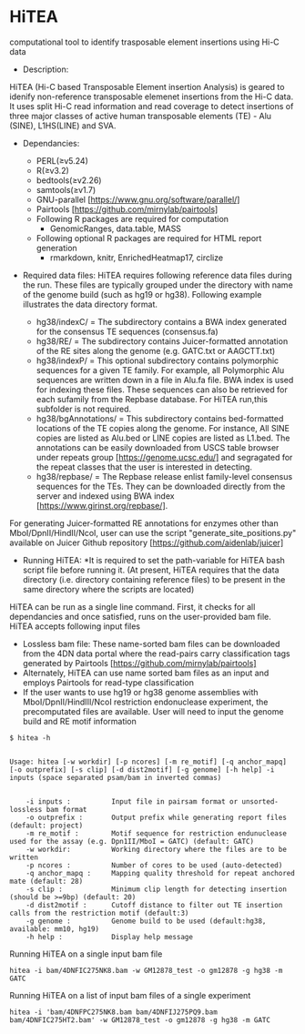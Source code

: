 # HiTEA
computational tool to identify trasposable element insertions using Hi-C data


- Description:

HiTEA (Hi-C based Transposable Element insertion Analysis) is geared to idenify non-reference transposable elemenet insertions from the Hi-C data. It uses split Hi-C read information and read coverage to detect insertions of three major classes of active human transposable elements (TE) - Alu (SINE), L1HS(LINE) and SVA.


- Dependancies:
  - PERL(≥v5.24)
  - R(≥v3.2)
  - bedtools(≥v2.26)
  - samtools(≥v1.7)
  - GNU-parallel [https://www.gnu.org/software/parallel/]
  - Pairtools [https://github.com/mirnylab/pairtools]
  - Following R packages are required for computation
    - GenomicRanges, data.table, MASS
  - Following optional R packages are required for HTML report generation
    - rmarkdown, knitr, EnrichedHeatmap17, circlize
 
 - Required data files:
 HiTEA requires following reference data files during the run. These files are typically grouped under the directory with name of the genome build (such as hg19 or hg38). Following example illustrates the data directory format. 
   - hg38/indexC/        = The subdirectory contains a BWA index generated for the consensus TE sequences (consensus.fa)
   - hg38/RE/            = The subdirectory contains Juicer-formatted annotation of the RE sites along the genome (e.g. GATC.txt or AAGCTT.txt) 
   - hg38/indexP/        = This optional subdirectory contains polymorphic sequences for a given TE family. For example, all Polymorphic Alu sequences are written down in a file in Alu.fa file. BWA index is used for indexing these files. These sequences can also be retrieved for each sufamily from the Repbase database. For HiTEA run,this subfolder is not required.  
   - hg38/bgAnnotations/ = This subdirectory contains bed-formatted locations of the TE copies along the genome. For instance, All SINE copies are listed as Alu.bed or LINE copies are listed as L1.bed. The annotations can be easily downloaded from USCS table browser under repeats group [https://genome.ucsc.edu/] and segragated for the repeat classes that the user is interested in detecting.
   - hg38/repbase/       = The Repbase release enlist family-level consensus sequences for the TEs. They can be downloaded directly from the server and indexed using BWA index [https://www.girinst.org/repbase/]. 

 For generating Juicer-formatted RE annotations for enzymes other than MboI/DpnII/HindII/NcoI, user can use the script "generate_site_positions.py" available on Juicer Github repository [https://github.com/aidenlab/juicer] 
 
 
 
- Running HiTEA:
  *It is required to set the path-variable for HiTEA bash script file before running it.
  (At present, HiTEA requires that the data directory (i.e. directory containing reference files) to be present in the same directory where the scripts are located)  
 
 HiTEA can be run as a single line command. First, it checks for all dependancies and once satisfied, runs on the user-provided bam file. HiTEA accepts following input files
  - Lossless bam file: These name-sorted bam files can be downloaded from the 4DN data portal where the read-pairs carry classification tags generated by Pairtools [https://github.com/mirnylab/pairtools]
  - Alternately, HiTEA can use name sorted bam files as an input and employs Pairtools for read-type classification
  - If the user wants to use hg19 or hg38 genome assemblies with MboI/DpnII/HindIII/NcoI restriction endonuclease experiment, the precomputated files are available. User will need to input the genome build and RE motif information
  
```
$ hitea -h


Usage: hitea [-w workdir] [-p ncores] [-m re_motif] [-q anchor_mapq] [-o outprefix] [-s clip] [-d dist2motif] [-g genome] [-h help] -i inputs (space separated psam/bam in inverted commas)


    -i inputs :          Input file in pairsam format or unsorted-lossless bam format
    -o outprefix :       Output prefix while generating report files (default: project)
    -m re_motif :        Motif sequence for restriction endunuclease used for the assay (e.g. Dpn1II/MboI = GATC) (default: GATC)
    -w workdir:          Working directory where the files are to be written
    -p ncores :          Number of cores to be used (auto-detected)
    -q anchor_mapq :     Mapping quality threshold for repeat anchored mate (default: 28)
    -s clip :            Minimum clip length for detecting insertion (should be >=9bp) (default: 20)
    -d dist2motif :      Cutoff distance to filter out TE insertion calls from the restriction motif (default:3)
    -g genome :          Genome build to be used (default:hg38, available: mm10, hg19)
    -h help :            Display help message

```
  
Running HiTEA on a single input bam file
```
hitea -i bam/4DNFIC275NK8.bam -w GM12878_test -o gm12878 -g hg38 -m GATC
```

Running HiTEA on a list of input bam files of a single experiment
```
hitea -i 'bam/4DNFPC275NK8.bam bam/4DNFIJ275PQ9.bam bam/4DNFIC275HT2.bam' -w GM12878_test -o gm12878 -g hg38 -m GATC
```
  
